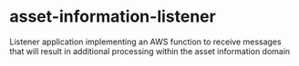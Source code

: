 # asset-information-listener
Listener application implementing an AWS function to receive messages that will result in additional processing within the asset information domain
